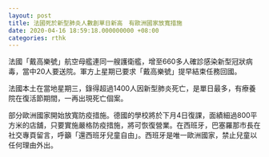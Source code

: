 ```yaml
---
layout: post
title: 法國死於新型肺炎人數創單日新高　有歐洲國家放寬措施
date: 2020-04-16 18:59:18.000000000 +08:00
categories: rthk
---
```


法國「戴高樂號」航空母艦連同一艘護衛艦，增至660多人確診感染新型冠狀病毒，當中20人要送院。軍方上星期已要求「戴高樂號」提早結束任務回國。

法國本土在當地星期三，錄得超過1400人因新型肺炎死亡，是單日最多，有療養院在復活節期間，一再出現死亡個案。

部分歐洲國家開始放寬防疫措施。德國的學校將於下月4日復課，面績細過800平方米的店舖，只要實施嚴格防疫措施，將可恢復營業。在西班牙，巴塞羅那市長在社交專頁留言，呼籲「還西班牙兒童自由」。西班牙是唯一歐洲國家，禁止兒童以任何理由外出。
